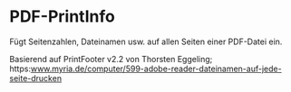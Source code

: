 # PDF-PrintInfo
Fügt Seitenzahlen, Dateinamen usw. auf allen Seiten einer PDF-Datei ein.


 Basierend auf PrintFooter v2.2 von Thorsten Eggeling;
 https:www.myria.de/computer/599-adobe-reader-dateinamen-auf-jede-seite-drucken
